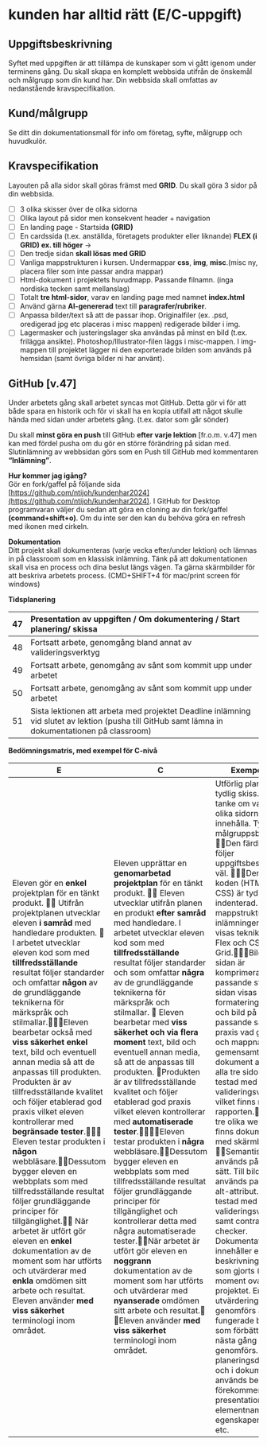 # kunden har alltid rätt  (E/C-uppgift)

## **Uppgiftsbeskrivning**	

Syftet med uppgiften är att tillämpa de kunskaper som vi gått igenom under terminens gång. Du skall skapa en komplett webbsida utifrån de önskemål och målgrupp som din kund har. Din webbsida skall omfattas av nedanstående kravspecifikation.

## **Kund/målgrupp**

Se ditt din dokumentationsmall för info om företag, syfte, målgrupp och huvudkulör.	

## **Kravspecifikation**

Layouten på alla sidor skall göras främst med **GRID**. Du skall göra 3 sidor på din webbsida.

- [ ] 3 olika skisser över de olika sidorna  
- [ ] Olika layout på sidor men konsekvent header \+ navigation   
- [ ] En landing page \- Startsida **(GRID)**  
- [ ] En cardssida (t.ex. anställda, företagets produkter eller liknande) **FLEX (i GRID) ex. till höger** →  
- [ ] Den tredje sidan **skall lösas med GRID**  
- [ ] Vanliga mappstrukturen i kursen. Undermappar **css**, **img**, **misc**.(misc ny, placera filer som inte passar andra mappar)  
- [ ] Html-dokument i projektets huvudmapp. Passande filnamn. (inga nordiska tecken samt mellanslag)  
- [ ] Totalt **tre html-sidor**, varav en landing page med namnet **index.html**  
- [ ] Använd gärna **AI-genererad** text till **paragrafer/rubriker**.  
- [ ] Anpassa bilder/text så att de passar ihop. Originalfiler (ex. .psd, oredigerad jpg etc placeras i misc mappen) redigerade bilder i img.  
- [ ] Lagermasker och justeringslager ska användas på minst en bild (t.ex. frilägga ansikte). Photoshop/Illustrator-filen läggs i misc-mappen. I img-mappen till projektet lägger ni den exporterade bilden som används på hemsidan (samt övriga bilder ni har använt). 

## **GitHub \[v.47\]**

Under arbetets gång skall arbetet syncas mot GitHub. Detta gör vi för att både spara en historik och för vi skall ha en kopia utifall att något skulle hända med sidan under arbetets gång. (t.ex. dator som går sönder)

Du skall **minst göra en push** till GitHub **efter varje lektion** \[fr.o.m. v.47\] men kan med fördel pusha om du gör en större förändring på sidan med. Slutinlämning av webbsidan görs som en Push till GitHub med kommentaren **“Inlämning”**.

**Hur kommer jag igång?**  
Gör en fork/gaffel på följande sida [https://github.com/ntijoh/kundenhar2024](https://github.com/ntijoh/kundenhar2024). I GitHub for Desktop programvaran väljer du sedan att göra en cloning av din fork/gaffel **(command+shift+o)**. Om du inte ser den kan du behöva göra en refresh med ikonen med cirkeln. 

**Dokumentation**  
Ditt projekt skall dokumenteras (varje vecka efter/under lektion) och lämnas in på classroom som en klassisk inlämning. Tänk på att dokumentationen skall visa en process och dina beslut längs vägen. Ta gärna skärmbilder för att beskriva arbetets process. (CMD+SHIFT+4 för mac/print screen för windows)  
						  
**Tidsplanering**

| 47 | Presentation av uppgiften / Om dokumentering / Start planering/ skissa |
| :---: | :---- |
| 48 | Fortsatt arbete, genomgång bland annat av valideringsverktyg |
| 49 | Fortsatt arbete, genomgång av sånt som kommit upp under arbetet |
| 50 | Fortsatt arbete, genomgång av sånt som kommit upp under arbetet |
| 51 | Sista lektionen att arbeta med projektet Deadline inlämning vid slutet av lektion (pusha till GitHub samt lämna in dokumentationen på classroom) |

**Bedömningsmatris, med exempel för C-nivå**

| E | C | Exempel för C |
| ----- | ----- | ----- |
| Eleven gör en **enkel** projektplan för en tänkt produkt.  Utifrån projektplanen utvecklar eleven **i samråd** med handledare produkten.  I arbetet utvecklar eleven kod som med **tillfredsställande** resultat följer standarder och omfattar **någon** av de grundläggande teknikerna för märkspråk och stilmallar.Eleven bearbetar också med **viss säkerhet** **enkel** text, bild och eventuell annan media så att de anpassas till produkten. 	 Produkten är av tillfredsställande kvalitet och följer etablerad god praxis vilket eleven kontrollerar med **begränsade tester**. Eleven testar produkten i **någon** webbläsare.Dessutom bygger eleven en webbplats som med tillfredsställande resultat följer grundläggande principer för tillgänglighet. När arbetet är utfört gör eleven en **enkel** dokumentation av de moment som har utförts och utvärderar med **enkla** omdömen sitt arbete och resultat. Eleven använder **med** **viss säkerhet** terminologi inom området.  | Eleven upprättar en **genomarbetad projektplan** för en tänkt produkt.  Eleven utvecklar utifrån planen en produkt **efter samråd** med handledare. I arbetet utvecklar eleven kod som med **tillfredsställande** resultat följer standarder och som omfattar **några** av de grundläggande teknikerna för märkspråk och stilmallar.  Eleven bearbetar med **viss säkerhet och via flera moment** text, bild och eventuell annan media, så att de anpassas till produkten. Produkten är av tillfredsställande kvalitet och följer etablerad god praxis vilket eleven kontrollerar med **automatiserade tester**.Eleven testar produkten i **några** webbläsare.Dessutom bygger eleven en webbplats som med tillfredsställande resultat följer grundläggande principer för tillgänglighet och kontrollerar detta med några automatiserade tester.När arbetet är utfört gör eleven en **noggrann** dokumentation av de moment som har utförts och utvärderar med **nyanserade** omdömen sitt arbete och resultat. Eleven använder **med viss säkerhet** terminologi inom området. | Utförlig planering med tydlig skiss. Beskriven tanke om vad de tre olika sidorna ska innehålla. Tydlig målgruppsbeskrivning. Den färdiga sidan följer uppgiftsbeskrivningen väl. Den skrivna koden (HTML och CSS) är tydligt indenterad. Korrekt mappstruktur i inlämningen. I sidan visas teknik för CSS Flex och CSS Grid.Bilderna till sidan är komprimerade i en passande storlek. I sidan visas flera olika formateringar av text och bild på ett passande sätt. God praxis vad gäller fil- och mappnamn. Ett gemensamt CSS-dokument används för alla tre sidor. Sidan är testad med valideringsverktyg vilket finns med i rapporten.Testning i tre olika webbläsare finns dokumenterad med skärmbilder. Semantiska taggar används på korrekt sätt. Till bilderna används passande alt-attribut. Sidan är testad med valideringsverktyg samt contrast-checker.  Dokumentationen innehåller en beskrivning av vad som gjorts (alla moment ovan) under projektet. En utvärdering genomförs av vad som fungerade bra och vad som förbättras till nästa gång ett projekt genomförs.  I planeringsdokumentet och i dokumentationen används begrepp som förekommer i presentationer t ex elementnamn, css-egenskaper, CSS-grid etc. |




 
